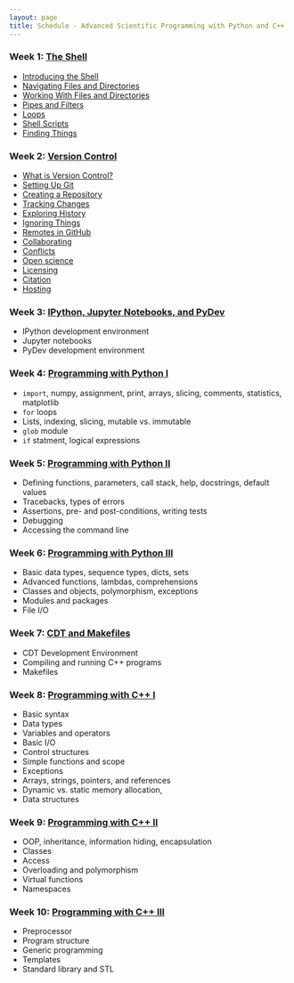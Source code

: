 ```yaml
---
layout: page
title: Schedule - Advanced Scientific Programming with Python and C++
---
```


### Week 1: [The Shell](http://swcarpentry.github.io/shell-novice)

* [Introducing the Shell](http://swcarpentry.github.io/shell-novice/01-intro/)
* [Navigating Files and Directories](http://swcarpentry.github.io/shell-novice/02-filedir/)
* [Working With Files and Directories](http://swcarpentry.github.io/shell-novice/03-create/)
* [Pipes and Filters](http://swcarpentry.github.io/shell-novice/04-pipefilter/)
* [Loops](http://swcarpentry.github.io/shell-novice/05-loop/)
* [Shell Scripts](http://swcarpentry.github.io/shell-novice/06-script/)
* [Finding Things](http://swcarpentry.github.io/shell-novice/07-find/)

### Week 2: [Version Control](http://swcarpentry.github.io/shell-novice)

* [What is Version Control?](http://swcarpentry.github.io/git-novice/01-basics/)
* [Setting Up Git](http://swcarpentry.github.io/git-novice/02-setup/)
* [Creating a Repository](http://swcarpentry.github.io/git-novice/03-create/)
* [Tracking Changes](http://swcarpentry.github.io/git-novice/04-changes/)
* [Exploring History](http://swcarpentry.github.io/git-novice/05-history/)
* [Ignoring Things](http://swcarpentry.github.io/git-novice/06-ignore/)
* [Remotes in GitHub](http://swcarpentry.github.io/git-novice/07-github/)
* [Collaborating](http://swcarpentry.github.io/git-novice/08-collab/)
* [Conflicts](http://swcarpentry.github.io/git-novice/09-conflict/)
* [Open science](http://swcarpentry.github.io/git-novice/10-open/)
* [Licensing](http://swcarpentry.github.io/git-novice/11-licensing/)
* [Citation](http://swcarpentry.github.io/git-novice/12-citation/)
* [Hosting](http://swcarpentry.github.io/git-novice/13-hosting/)

### Week 3: [IPython, Jupyter Notebooks, and PyDev]()

* IPython development environment
* Jupyter notebooks
* PyDev development environment

### Week 4: [Programming with Python I](http://swcarpentry.github.io/python-novice-inflammation)

* `import`, numpy, assignment, print, arrays, slicing, comments, statistics, matplotlib
* `for` loops
* Lists, indexing, slicing, mutable vs. immutable
* `glob` module
* `if` statment, logical expressions

### Week 5: [Programming with Python II](http://swcarpentry.github.io/python-novice-inflammation)

* Defining functions, parameters, call stack, help, docstrings, default values
* Tracebacks, types of errors
* Assertions, pre- and post-conditions, writing tests
* Debugging
* Accessing the command line

### Week 6: [Programming with Python III]()

* Basic data types, sequence types, dicts, sets
* Advanced functions, lambdas, comprehensions
* Classes and objects, polymorphism, exceptions
* Modules and packages
* File I/O

### Week 7: [CDT and Makefiles]()

* CDT Development Environment
* Compiling and running C++ programs
* Makefiles

### Week 8: [Programming with C++ I]()

* Basic syntax
* Data types
* Variables and operators
* Basic I/O
* Control structures
* Simple functions and scope
* Exceptions
* Arrays, strings, pointers, and references
* Dynamic vs. static memory allocation, 
* Data structures

### Week 9: [Programming with C++ II]()

* OOP, inheritance, information hiding, encapsulation
* Classes
* Access
* Overloading and polymorphism
* Virtual functions
* Namespaces

### Week 10: [Programming with C++ III]()

* Preprocessor
* Program structure
* Generic programming
* Templates
* Standard library and STL
